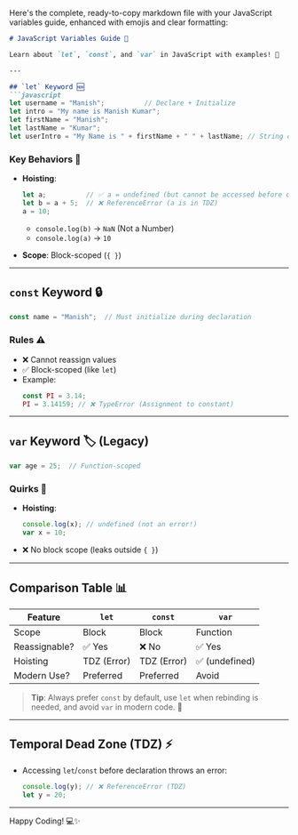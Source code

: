 Here's the complete, ready-to-copy markdown file with your JavaScript variables guide, enhanced with emojis and clear formatting:

```markdown
# JavaScript Variables Guide 📝

Learn about `let`, `const`, and `var` in JavaScript with examples! 🚀

---

## `let` Keyword 🆕
```javascript
let username = "Manish";          // Declare + Initialize
let intro = "My name is Manish Kumar";
let firstName = "Manish";
let lastName = "Kumar";
let userIntro = "My Name is " + firstName + " " + lastName; // String concatenation
```

### Key Behaviors 🔑
- **Hoisting**: 
  ```javascript
  let a;          // ✅ a = undefined (but cannot be accessed before declaration)
  let b = a + 5;  // ❌ ReferenceError (a is in TDZ)
  a = 10;
  ```
  - `console.log(b)` → `NaN` (Not a Number)
  - `console.log(a)` → `10`

- **Scope**: Block-scoped (`{ }`)

---

## `const` Keyword 🔒
```javascript
const name = "Manish";  // Must initialize during declaration
```
### Rules ⚠️
- ❌ Cannot reassign values
- ✅ Block-scoped (like `let`)
- Example:
  ```javascript
  const PI = 3.14;
  PI = 3.14159; // ❌ TypeError (Assignment to constant)
  ```

---

## `var` Keyword 🏷️ (Legacy)
```javascript
var age = 25;  // Function-scoped
```
### Quirks 🤔
- **Hoisting**:
  ```javascript
  console.log(x); // undefined (not an error!)
  var x = 10;
  ```
- ❌ No block scope (leaks outside `{ }`)

---

## Comparison Table 📊

| Feature        | `let`         | `const`       | `var`          |
|---------------|--------------|--------------|----------------|
| Scope         | Block        | Block        | Function       |
| Reassignable? | ✅ Yes       | ❌ No        | ✅ Yes         |
| Hoisting      | TDZ (Error)  | TDZ (Error)  | ✅ (undefined) |
| Modern Use?   | Preferred    | Preferred    | Avoid          |

> **Tip**: Always prefer `const` by default, use `let` when rebinding is needed, and avoid `var` in modern code. 🎯

---

## Temporal Dead Zone (TDZ) ⚡
- Accessing `let`/`const` before declaration throws an error:
  ```javascript
  console.log(y); // ❌ ReferenceError (TDZ)
  let y = 20;
  ```

---

Happy Coding! 💻✨
